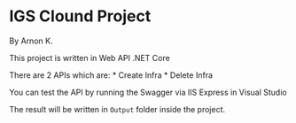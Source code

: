 # IGS Clound Project
By Arnon K.

This project is written in Web API .NET Core

There are 2 APIs which are:
    * Create Infra
    * Delete Infra

You can test the API by running the Swagger via IIS Express in Visual Studio

The result will be written in ``Output`` folder inside the project.
